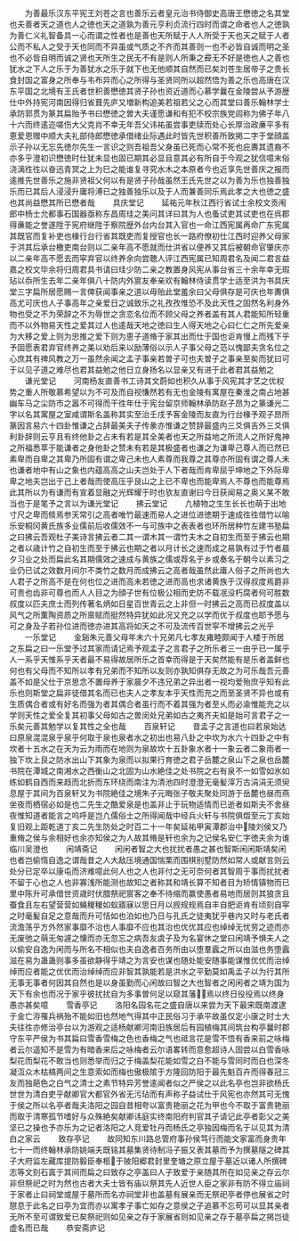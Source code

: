 <!-- { "loadSidebar": true } -->
　　为善最乐汉东平宪王刘苍之言也善乐云者皇元治书侍御史高唐王懋徳之名其堂也夫善者天之道也人之徳也天之道孰为善元亨利贞流行四时而谓之命者也人之徳孰为善仁义礼智备具一心而谓之性者也是善也天所赋于人人所受于天也天之赋于人者公而不私人之受于天也同而不异虽或气质之不齐而其善则一也不必皆自诚而明之圣也不必皆自明而诚之贤也天所生之民无不有是则人所秉之彛无不好是徳也人之善也犹水之下人之乐于为善犹水之乐于就下也无他顺其自然而已矣刘苍生居帝子之贵长食封国之富身之所奉与韦布异而心之所得与圣贤同所以超然悟为善之乐也高唐在汉东平国之北境有王氏者世积善懋徳其贤子孙也资近道而心慕学曩在金陵尝从予游歴仕中外持宪河南因得归省葺先庐又増新构追美若祖若父之心而其堂曰善乐翰林学士承防郭贯为篆其扁贻予书曰懋徳之曽大夫谨愿谦和有犯不校宗族党闾称为佛子年八十六而终逺迩嗟伤大父克肖不幸无年吾父讳祐虽尝事吏牍而处心长厚治政亷平多有恵爱恩赠中顺大夫礼部侍郎懋徳承借绪业际遇此时皆先世积善所致掲二字于堂顔盖示子孙以无忘先徳尔先生一言识之则吾祖吾父身虽已死而心常不死也庇夀其遗裔不亦多乎澄初识懋徳时仕犹未显也固已期其必显且意其必有所自于今观之犹信噫末俗浇漓徃徃以奋迅青冥之上为巳之能谁复寻究水木之本原者今也近享先世善庆之报而逺推先世善乐之施非贤祖父何以有是贤子孙哉虽然王氏先世之以为善为乐也独善独乐而已其后人浸浸升庸将溥已之独善独乐以及于人而兼善同乐焉此孝之大也徳之盛也其尚益懋其所已懋者哉
　　具庆堂记
　　延祐元年秋江西行省试士余校文贡闱郎中杨士允都事石国器亟称东昌周珪之美问其详曰其为人也蚤试吏其试吏也在呉郡得亷能之誉遂陞于宪府继陞于察院歴外台内台其入官也一命江西宪属再命广东宪属其既官而复补吏也椽行台行省其既吏而复授官也长一路府僚初仕江西时迎养父母家于洪其后承台檄吏南台则以二亲年高不愿就而仕洪省以便养又其后被朝命官肇庆亦以二亲年高不愿去而寜弃官以终养余向尝聴人评江西宪属已知周君名及闻二君言益嘉之校文毕余将归周君具书请曰珪少防二亲之教置身风宪从事台省三十余年幸无瑕玷以忝所生去年二亲年俱八十防内外賔友奉亲欢有翰林侍读贯学士适至洪为书具庆堂三字扁所居愿赐一言俾获闻事亲之道以毋贻此堂羞余曰父母俱存是可庆也年夀俱高尤可庆也人子事高年之亲爱日之诚致乐之礼孜孜惟恐不及此天性之固然名利身外物也受之不为荣辞之不为辱世之贪恋名位而不顾父母之养者盖有其人君能知所轻重而不以外物易天性之爱其过人也逺哉天地之徳曰生人得天地之心曰仁仁之所先爱亲为大移之爱上则为忠推之爱下则为恵子道脩于家其出而仕于国也讵肯慢上而残下乎予固愿表君弃官终养之美以劝后来以励薄俗以示人子事父母之范以愧鄙夫贪名位之心庶其有禆风教之万一虽然余闻之孟子事亲若曽子可也夫曽子之事亲至矣而犹曰可于以见子道之难尽也君其益勉之他日立身扬名以显亲又有进于此者君其益勉之
　　谦光堂记
　　河南杨友直善书工诗其文蔚如也积久从事于风宪其才艺之优权势之重人所敬慕希望以为不可及而自视慊然若有无也金陵有寓屋在秦淮之南占地甚幽车马之尘防市之嚣不可得而干徃年仕于宪台留京师翰林承防赵子昂为之篆谦光二字以名其寓屋之室咸谓斯名盖称其实至治壬戌予客金陵而友直为行台椽予观子昂所篆因言易六十四卦惟谦之占辞最美夫子传彖亦惟谦之赞辞最盛内三爻俱吉外三爻俱利卦辞则云亨且有终他卦之占未有若是其全美者也天之所益地之所流人之所好鬼神之所福悉萃于能谦者之身他卦之赞未有若是其极盛者也谦之为谦卑己尊人而已然已素卑而自卑之其卑乃所固有谓之卑己未也人素尊而我尊之其尊亦所固有谓之尊人未也谦者地中有山之象也内蕴高高之山夫岂处于人下者哉而肯卑屈乎坤地之下外际卑卑之地夫岂出于己上者哉而使高压乎艮山之上已不卑也而能卑焉人不尊也而能尊焉此其所以为有谦而有宣着显融之光辉耀于时也欤友直谢曰今日获闻易之奥义某不敢当也于是笔予之言以为谦光堂记
　　拂云堂记
　　凢植物之生生长长也萌于出地寸尺之卑而倐焉参天常引之高者唯竹最速而易人之进位进徳期于速成徃徃借竹以喻乐安桐冈黄氏族多业儒前后收儒效不一与可族中之表表者也环所居种竹左建书塾扁之曰拂云吾观杜子美诗言拂云者二其一谓木其一谓竹夫木之自初生而至于拂云也期之者以歳计竹之自初生而至于拂云也期之者以月计长之速而成之易孰有过于竹者晨夕习业之处而扁此名其期儒效之速成与黄族之儒或荐名于乡或奏名于朝今以素习之业仍已试之效数月间尔不类竹之数月而成拂云之高者哉虽然此庸人俗子之所尚也大人君子之所高不是在何也位之进而高未若徳之进而高也求诸黄族于汉得叔度焉爵非可贵也齿非可尊也而人人目之为顔子世有位极公相而史防不载冺没朽腐者何可胜数叔度以匹夫庶士而列传著名炳如日星百世青云之上非但一时拂云之高而已叔度盖以风气之所薫陶资质之所禀赋而挺然特异犹如此况又充之以学而优于叔度也耶予愿与可之身及子若孙位进而徳亦进其高将如天之不可及流传百世寜不增拂云之光乎
　　一乐堂记
　　金谿朱元善父母年未六十兄弟凡七孝友雍睦颇闻于人楼于所居之东扁之曰一乐堂予过其家而请记焉予观孟子之言君子之所乐者三一由乎已一属乎人一系乎天惟系乎天者最不易得故居所乐之首幸而得是于天矣然能有是乐者盖鲜也何也有父母而不知所以孝有兄弟而不知所以友则亦孰知俱存无故之为可乐哉吾元善盖不如是父仕于京思念不置母养于家晨夕不违兄弟之异出者一视均爱殆庶乎知有此乐也则斯堂之扁非徒借其名而已也夫人之孝友本乎天性而充之而至圣贤不异也或有生质偶合者或有好名而强为者其偶合者虽行而不着其强为者至乆而必渝惟能充之以学则天性之爱全复其初事父母如古之曽闵处兄弟如古之夷齐夫如是始可言君子之一乐矣元善其勉学以复其性之全也哉
　　百泉轩记
　　昔孟子之言道也曰若泉始达曰原泉混混泉乎泉乎何取于泉也泉者水之初出也易八卦之中坎为水六十四卦之中有坎者十五水之在天为云为雨而在地则为泉故坎十五卦象水者十一象云者二象雨者一独下坎上艮之防水出山下其象为泉而以拟果行育徳之君子岳麓之泉山下之泉也岳麓书院在潭城之南湘水之西衡山之北固为山水絶佳之处书院之右有泉不一如雪如氷如练如鹤自西而来趋而北折而东环绕而南注为清池四时澄澄无毫髪滓万古涓涓无须臾息屋于其间为百泉轩又为书院絶佳之境朱子元晦张子敬夫聚处同游于岳麓也昼而燕坐夜而栖宿必如是也二先生之酷爱泉是也盖非止于玩物适情而已逝者如斯夫不舍昼夜惟知道者能言之呜呼是岂凢儒俗士之所得闻哉中经兵火轩与书院俱燬至元丁亥始复旧观上距乾道丁亥二先生防处之时百二十一年矣延祐甲寅潭郡治中陵刘侯又乃重脩之侯与余相好也余亦知侯之为人故其脩是轩也余为之记侯名安仁字徳夫余为谁临川吴澄也
　　闲靖斋记
　　闲闲者智之大也扰扰者愚之甚也智斯闲闲斯靖矣闲也者岂偷惰自逸之谓哉昔之人大敌压境通国惴栗而围棋别墅防然如常人或献言则云处分已定卒以康屯而济难噫此何人也之人也非付之无可奈何者其智周于事而扰扰者不留于心也之人也非寡浅所能测也故知之者称其和靖长算不知者目为矫情镇物而已里中陈升可承借世资歳时伏腊祭祀賔客之奉不待缩而赢使愚者易地而居则其狼贪且蚕食且左右望营营如蝇稯稯如蚁寤寐以思日月以觊规规焉自丰自肥讵肯有顷刻自寜之时毫髪自足之意哉而升可恬如也泊如也乃日与孔氏之徒夷犹乎巷内又时与老氏者流澹荡乎方外然家事靡不治也人事靡不应也其治也优优其应也绰绰无忧劳之迹而亦无废弛之萌无匆遽之懐而亦无忽忘之病吾友虞子及为名宴休之堂曰闲靖予惧夫人之以偷安自逸为闲而与所名不相似也夫自逸者百务所由以堕羣蠧之所以由滋也务堕蠧滋在易为蛊蛊则事多虽欲静得乎靖之为言安也谋也随处能安随事能谋惟优优而治绰绰而应者能之优优而治绰绰而应非智其孰能若是洪水之平勤莫如禹孟子以为行其所无事无事者何因其自然也是以身虽勤而心闲故曰智之大也智者之闲闲者之靖为国为天下有余也而况于家乎彼扰扰自为多事曽何足以窥其藩焉以终日役役焉以终身愚亦甚矣噫
　　雪香亭记
　　洛阳名园名花之盛自唐以来尝为天下最宋既南渡逮于金亡洊罹兵祸殆不能如旧也然地气得其中正民俗习于承平故虽仅定小康之时士大夫往徃亦修治亭台以为游观之适杨献卿河南旧族居后有园植梅其间筑台构亭曩时郡守东平严侯为书其扁曰雪香雪梅之色也香梅之气也祗言花是雪不悟有香来前之咏梅者云尔遥知不是雪为有暗香来后之咏梅者云尔语畧转而意愈超诗人固尝以白雪香咏梨花而梨花不敢当也则悉举而归之于梅盖梨花能如雪之白不能与雪同时而白也深冬凝沍众木枯槁两间之生意索如而梅也傲极隂于方隆回防阳于最先魁百卉而得春冠三友而独葩色之白气之清士之素节特异芳誉逺闻者似之严侯之以此名亭也岂非欲杨氏世世为清白吏乎献卿官大都官外省无污玷而有声称子益试仕于风宪也亦然其可无愧于侯之所以名亭者哉夫洛阳之园自昔相夸以富贵艳丽之花为甲也今不取于富贵艳丽而取于清寒孤节嗜好与众殊絶矣献卿讳庭实终南阳府判官其子请记此亭者彰父之美坚已之操也予亦乐为之记者洛阳之人竞爱牡丹而杨氏之亭独因梅而名于以见其为清白之家云
　　致存亭记
　　故同知东川路总管府事孙侯笃行而能文家富而身贵年七十一而终翰林承防姚端夫既铭其墓集贤待制冯子振又表其墓而予为撰墓隧之碑其子大府监左藏库提防毅臣奉柩于陂阳郷君封里奎塘之原立屋于墓近以诸人所撰碑志等文刻石寘于其间而扁之曰致存之亭盖曰人子致爱于亲随其所在如见亲之存云尔非但祭祀之时为然也古者大夫士皆有庙以祭其先人近世人臣之家非有防不得立庙祠于家者止曰祠堂或屋于墓所而名亦祠堂非也盖墓有展亲而无祭祀亭者停也展省之时憇息于此名之曰亭为宜而亦以寓孝子事亡如存之意侯之子追慕不忘苟可以显其亲者无所不至可谓致爱已矣祭祀则如见亲之存于家展省则如见亲之存于墓亭扁之掲岂徒虚名而已哉
　　恭安斋庐记
